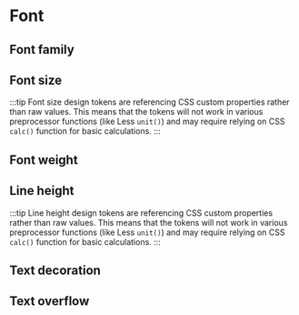 <script setup>
import CdxDocsTokensTable from '../../src/components/tokens/TokensTable.vue';
import tokens from '@wikimedia/codex-design-tokens/theme-wikimedia-ui.json';
</script>

# Font

## Font family

<cdx-docs-tokens-table
	:tokens="tokens['font-family']"
	token-demo="CdxDocsFontDemo"
	token-category="font"
	css-property="font-family"
/>

## Font size

:::tip
Font size design tokens are referencing CSS custom properties rather than raw values. This means
that the tokens will not work in various preprocessor functions (like Less `unit()`) and
may require relying on CSS `calc()` function for basic calculations.
:::

<cdx-docs-tokens-table
	:tokens="tokens['font-size']"
	token-demo="CdxDocsFontDemo"
	token-category="font"
	css-property="font-size"
/>

## Font weight

<cdx-docs-tokens-table
	:tokens="tokens['font-weight']"
	token-demo="CdxDocsFontDemo"
	token-category="font"
	css-property="font-weight"
/>

## Line height

:::tip
Line height design tokens are referencing CSS custom properties rather than raw values. This means
that the tokens will not work in various preprocessor functions (like Less `unit()`) and
may require relying on CSS `calc()` function for basic calculations.
:::

<cdx-docs-tokens-table
	:tokens="tokens['line-height']"
	token-demo="CdxDocsFontDemo"
	token-category="font"
	css-property="line-height"
/>

## Text decoration

<cdx-docs-tokens-table
	:tokens="tokens['text-decoration']"
	token-demo="CdxDocsFontDemo"
	token-category="font"
	css-property="text-decoration"
/>

## Text overflow

<cdx-docs-tokens-table
	:tokens="tokens['text-overflow']"
	token-demo="CdxDocsFontDemo"
	token-category="font"
	css-property="text-overflow"
/>
